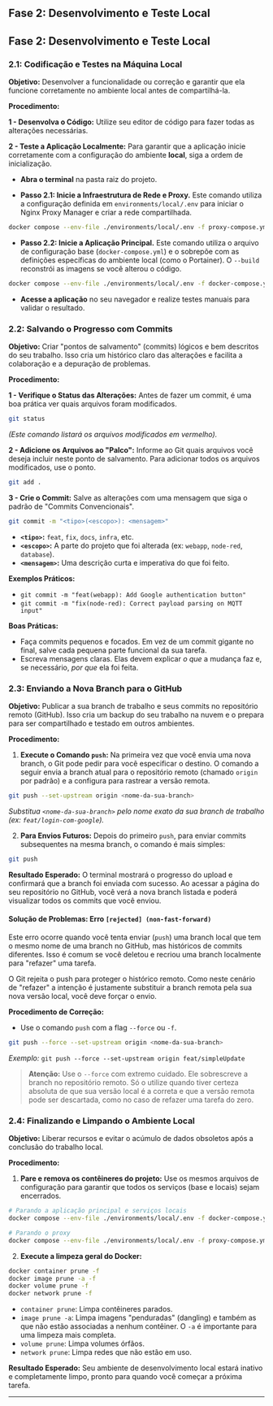 

## Fase 2: Desenvolvimento e Teste Local
## Fase 2: Desenvolvimento e Teste Local

### 2.1: Codificação e Testes na Máquina Local

**Objetivo:** Desenvolver a funcionalidade ou correção e garantir que ela funcione corretamente no ambiente local antes de compartilhá-la.

**Procedimento:**

**1 - Desenvolva o Código:** Utilize seu editor de código para fazer todas as alterações necessárias.

**2 - Teste a Aplicação Localmente:** Para garantir que a aplicação inicie corretamente com a configuração do ambiente **local**, siga a ordem de inicialização.

*   **Abra o terminal** na pasta raiz do projeto.

*   **Passo 2.1: Inicie a Infraestrutura de Rede e Proxy.** Este comando utiliza a configuração definida em `environments/local/.env` para iniciar o Nginx Proxy Manager e criar a rede compartilhada.
```bash
docker compose --env-file ./environments/local/.env -f proxy-compose.yml up -d
```

*   **Passo 2.2: Inicie a Aplicação Principal.** Este comando utiliza o arquivo de configuração base (`docker-compose.yml`) e o sobrepõe com as definições específicas do ambiente local (como o Portainer). O `--build` reconstrói as imagens se você alterou o código.
```bash
docker compose --env-file ./environments/local/.env -f docker-compose.yml -f ./environments/local/docker-compose.override.yml up -d --build
```

*   **Acesse a aplicação** no seu navegador e realize testes manuais para validar o resultado.

### 2.2: Salvando o Progresso com Commits

**Objetivo:** Criar "pontos de salvamento" (commits) lógicos e bem descritos do seu trabalho. Isso cria um histórico claro das alterações e facilita a colaboração e a depuração de problemas.

**Procedimento:**

**1 - Verifique o Status das Alterações:** Antes de fazer um commit, é uma boa prática ver quais arquivos foram modificados.
```bash
git status
```
*(Este comando listará os arquivos modificados em vermelho).*

**2 - Adicione os Arquivos ao "Palco":** Informe ao Git quais arquivos você deseja incluir neste ponto de salvamento. Para adicionar todos os arquivos modificados, use o ponto.
```bash
git add .
```

**3 - Crie o Commit:** Salve as alterações com uma mensagem que siga o padrão de "Commits Convencionais".
```bash
git commit -m "<tipo>(<escopo>): <mensagem>"
```

*   **`<tipo>`:** `feat`, `fix`, `docs`, `infra`, etc.
*   **`<escopo>`:** A parte do projeto que foi alterada (ex: `webapp`, `node-red`, `database`).
*   **`<mensagem>`:** Uma descrição curta e imperativa do que foi feito.

**Exemplos Práticos:**

*   `git commit -m "feat(webapp): Add Google authentication button"`
*   `git commit -m "fix(node-red): Correct payload parsing on MQTT input"`

**Boas Práticas:**

*   Faça commits pequenos e focados. Em vez de um commit gigante no final, salve cada pequena parte funcional da sua tarefa.
*   Escreva mensagens claras. Elas devem explicar *o que* a mudança faz e, se necessário, *por que* ela foi feita.

### 2.3: Enviando a Nova Branch para o GitHub

**Objetivo:** Publicar a sua branch de trabalho e seus commits no repositório remoto (GitHub). Isso cria um backup do seu trabalho na nuvem e o prepara para ser compartilhado e testado em outros ambientes.

**Procedimento:**

1.  **Execute o Comando `push`:** Na primeira vez que você envia uma nova branch, o Git pode pedir para você especificar o destino. O comando a seguir envia a branch atual para o repositório remoto (chamado `origin` por padrão) e a configura para rastrear a versão remota.
```bash
git push --set-upstream origin <nome-da-sua-branch>
```
*Substitua `<nome-da-sua-branch>` pelo nome exato da sua branch de trabalho (ex: `feat/login-com-google`).*

2.  **Para Envios Futuros:** Depois do primeiro `push`, para enviar commits subsequentes na mesma branch, o comando é mais simples:
```bash
git push
```

**Resultado Esperado:** O terminal mostrará o progresso do upload e confirmará que a branch foi enviada com sucesso. Ao acessar a página do seu repositório no GitHub, você verá a nova branch listada e poderá visualizar todos os commits que você enviou.

#### **Solução de Problemas: Erro `[rejected] (non-fast-forward)`**

Este erro ocorre quando você tenta enviar (`push`) uma branch local que tem o mesmo nome de uma branch no GitHub, mas históricos de commits diferentes. Isso é comum se você deletou e recriou uma branch localmente para "refazer" uma tarefa.

O Git rejeita o push para proteger o histórico remoto. Como neste cenário de "refazer" a intenção é justamente substituir a branch remota pela sua nova versão local, você deve forçar o envio.

**Procedimento de Correção:**

*   Use o comando `push` com a flag `--force` ou `-f`.

```bash
git push --force --set-upstream origin <nome-da-sua-branch>
```
*Exemplo:* `git push --force --set-upstream origin feat/simpleUpdate`

> **Atenção:** Use o `--force` com extremo cuidado. Ele sobrescreve a branch no repositório remoto. Só o utilize quando tiver certeza absoluta de que sua versão local é a correta e que a versão remota pode ser descartada, como no caso de refazer uma tarefa do zero.

### 2.4: Finalizando e Limpando o Ambiente Local

**Objetivo:** Liberar recursos e evitar o acúmulo de dados obsoletos após a conclusão do trabalho local.

**Procedimento:**

1.  **Pare e remova os contêineres do projeto:** Use os mesmos arquivos de configuração para garantir que todos os serviços (base e locais) sejam encerrados.
```bash
# Parando a aplicação principal e serviços locais
docker compose --env-file ./environments/local/.env -f docker-compose.yml -f ./environments/local/docker-compose.override.yml down

# Parando o proxy
docker compose --env-file ./environments/local/.env -f proxy-compose.yml down
```

2.  **Execute a limpeza geral do Docker:**
```bash
docker container prune -f
docker image prune -a -f
docker volume prune -f
docker network prune -f
```

*   `container prune`: Limpa contêineres parados.
*   `image prune -a`: Limpa imagens "penduradas" (dangling) e também as que não estão associadas a nenhum contêiner. O `-a` é importante para uma limpeza mais completa.
*   `volume prune`: Limpa volumes órfãos.
*   `network prune`: Limpa redes que não estão em uso.

**Resultado Esperado:** Seu ambiente de desenvolvimento local estará inativo e completamente limpo, pronto para quando você começar a próxima tarefa.


---
